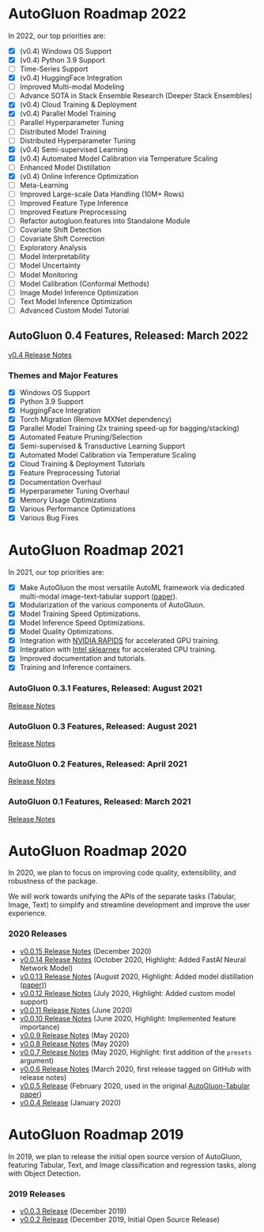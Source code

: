 # AutoGluon Roadmap 2022 

In 2022, our top priorities are:

- [x] (v0.4) Windows OS Support
- [x] (v0.4) Python 3.9 Support
- [ ] Time-Series Support
- [x] (v0.4) HuggingFace Integration
- [ ] Improved Multi-modal Modeling
- [ ] Advance SOTA in Stack Ensemble Research (Deeper Stack Ensembles)
- [x] (v0.4) Cloud Training & Deployment
- [x] (v0.4) Parallel Model Training
- [ ] Parallel Hyperparameter Tuning
- [ ] Distributed Model Training
- [ ] Distributed Hyperparameter Tuning
- [x] (v0.4) Semi-supervised Learning
- [x] (v0.4) Automated Model Calibration via Temperature Scaling
- [ ] Enhanced Model Distillation
- [x] (v0.4) Online Inference Optimization
- [ ] Meta-Learning
- [ ] Improved Large-scale Data Handling (10M+ Rows)
- [ ] Improved Feature Type Inference
- [ ] Improved Feature Preprocessing
- [ ] Refactor autogluon.features into Standalone Module
- [ ] Covariate Shift Detection
- [ ] Covariate Shift Correction
- [ ] Exploratory Analysis
- [ ] Model Interpretability
- [ ] Model Uncertainty
- [ ] Model Monitoring
- [ ] Model Calibration (Conformal Methods)
- [ ] Image Model Inference Optimization
- [ ] Text Model Inference Optimization
- [ ] Advanced Custom Model Tutorial

## AutoGluon 0.4 Features, Released: March 2022

[v0.4 Release Notes](https://github.com/awslabs/autogluon/releases/tag/v0.4.0)

### Themes and Major Features

- [x] Windows OS Support
- [x] Python 3.9 Support
- [x] HuggingFace Integration
- [x] Torch Migration (Remove MXNet dependency)
- [x] Parallel Model Training (2x training speed-up for bagging/stacking)
- [x] Automated Feature Pruning/Selection
- [x] Semi-supervised & Transductive Learning Support
- [x] Automated Model Calibration via Temperature Scaling
- [x] Cloud Training & Deployment Tutorials
- [x] Feature Preprocessing Tutorial
- [x] Documentation Overhaul
- [x] Hyperparameter Tuning Overhaul
- [x] Memory Usage Optimizations
- [x] Various Performance Optimizations
- [x] Various Bug Fixes

# AutoGluon Roadmap 2021

In 2021, our top priorities are:

- [x] Make AutoGluon the most versatile AutoML framework via dedicated multi-modal image-text-tabular support ([paper](https://arxiv.org/abs/2111.02705)).
- [x] Modularization of the various components of AutoGluon.
- [x] Model Training Speed Optimizations.
- [x] Model Inference Speed Optimizations.
- [x] Model Quality Optimizations.
- [x] Integration with [NVIDIA RAPIDS](https://developer.nvidia.com/rapids) for accelerated GPU training.
- [x] Integration with [Intel sklearnex](https://github.com/intel/scikit-learn-intelex) for accelerated CPU training.
- [x] Improved documentation and tutorials.
- [x] Training and Inference containers.

### AutoGluon 0.3.1 Features, Released: August 2021

[Release Notes](https://github.com/awslabs/autogluon/releases/tag/v0.3.1)

### AutoGluon 0.3 Features, Released: August 2021

[Release Notes](https://github.com/awslabs/autogluon/releases/tag/v0.3.0)

### AutoGluon 0.2 Features, Released: April 2021

[Release Notes](https://github.com/awslabs/autogluon/releases/tag/v0.2.0)

### AutoGluon 0.1 Features, Released: March 2021

[Release Notes](https://github.com/awslabs/autogluon/releases/tag/v0.1.0)

# AutoGluon Roadmap 2020

In 2020, we plan to focus on improving code quality, extensibility, and robustness of the package.

We will work towards unifying the APIs of the separate tasks (Tabular, Image, Text) to simplify and streamline development and improve the user experience.

### 2020 Releases

- [v0.0.15 Release Notes](https://github.com/awslabs/autogluon/releases/tag/v0.0.15) (December 2020)
- [v0.0.14 Release Notes](https://github.com/awslabs/autogluon/releases/tag/v0.0.14) (October 2020, Highlight: Added FastAI Neural Network Model)
- [v0.0.13 Release Notes](https://github.com/awslabs/autogluon/releases/tag/v0.0.13) (August 2020, Highlight: Added model distillation ([paper](https://arxiv.org/abs/2006.14284)))
- [v0.0.12 Release Notes](https://github.com/awslabs/autogluon/releases/tag/v0.0.12) (July 2020, Highlight: Added custom model support)
- [v0.0.11 Release Notes](https://github.com/awslabs/autogluon/releases/tag/v0.0.11) (June 2020)
- [v0.0.10 Release Notes](https://github.com/awslabs/autogluon/releases/tag/v0.0.10) (June 2020, Highlight: Implemented feature importance)
- [v0.0.9 Release Notes](https://github.com/awslabs/autogluon/releases/tag/v0.0.9) (May 2020)
- [v0.0.8 Release Notes](https://github.com/awslabs/autogluon/releases/tag/v0.0.8) (May 2020)
- [v0.0.7 Release Notes](https://github.com/awslabs/autogluon/releases/tag/v0.0.7) (May 2020, Highlight: first addition of the `presets` argument)
- [v0.0.6 Release Notes](https://github.com/awslabs/autogluon/releases/tag/v0.0.6) (March 2020, first release tagged on GitHub with release notes)
- [v0.0.5 Release](https://pypi.org/project/autogluon/0.0.5/) (February 2020, used in the original [AutoGluon-Tabular paper](https://arxiv.org/abs/2003.06505))
- [v0.0.4 Release](https://pypi.org/project/autogluon/0.0.4/) (January 2020)

# AutoGluon Roadmap 2019

In 2019, we plan to release the initial open source version of AutoGluon, featuring Tabular, Text, and Image classification and regression tasks, along with Object Detection.

### 2019 Releases

- [v0.0.3 Release](https://pypi.org/project/autogluon/0.0.3/) (December 2019)
- [v0.0.2 Release](https://pypi.org/project/autogluon/0.0.2/) (December 2019, Initial Open Source Release)
